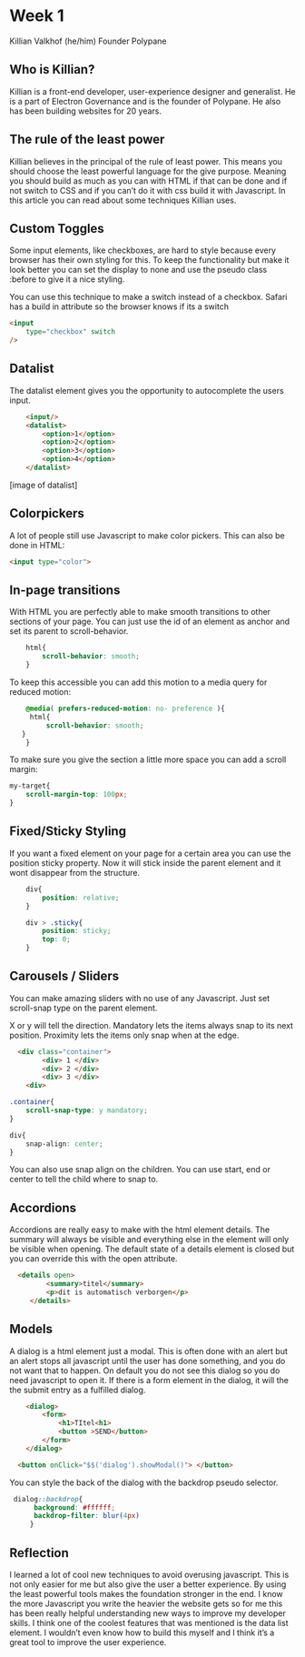 # Week 1

Killian Valkhof (he/him)
Founder Polypane

## Who is Killian?

Killian is a front-end developer, user-experience designer and generalist.  He is a part of Electron Governance and is the founder of Polypane. He also has been building websites for 20 years.

## The rule of the least power

Killian believes in the principal of the rule of least power. This means you should choose the least powerful language for the give purpose. Meaning you should build as much as you can with HTML if that can be done and if not switch to CSS and if you can’t do it with css build it with Javascript. In this article you can read about some techniques Killian uses.

## Custom Toggles

Some input elements, like checkboxes, are hard to style because every browser has their own styling for this. To keep the functionality but make it look better you can set the display to none and use the pseudo class :before to give it a nice styling.

You can use this technique to make a switch instead of a checkbox. Safari has a build in attribute so the browser knows if its a switch

```html
<input
    type="checkbox" switch
/>
```

## Datalist

The datalist element gives you the opportunity to autocomplete the users input.

```html
    <input/>
    <datalist>
        <option>1</option>
        <option>2</option>
        <option>3</option>
        <option>4</option>
    </datalist>
```

[image of datalist]

## Colorpickers

A lot of people still use Javascript to make color pickers. This can also be done in HTML:

```html
<input type="color">
```

## In-page transitions

With HTML you are perfectly able to make smooth transitions to other sections of your page. You can just use the id of an element as anchor and set its parent to scroll-behavior.

```css
    html{
        scroll-behavior: smooth;
    }
```

To keep this accessible you can add this motion to a media query for reduced motion:

```css
    @media( prefers-reduced-motion: no- preference ){
     html{
         scroll-behavior: smooth;
   }
    }
```

To make sure you give the section a little more space you can add a scroll margin:

```css
my-target{
    scroll-margin-top: 100px;
}
```

## Fixed/Sticky Styling

If you want a fixed element on your page for a certain area you can use the position sticky property.  Now it will stick inside the parent element and it wont disappear from the structure.

```css
    div{
        position: relative;
    }

    div > .sticky{
        position: sticky;
        top: 0;
    }
```

## Carousels / Sliders

You can make amazing sliders with no use of any Javascript. Just set scroll-snap type on the parent element.

X or y will tell the direction.
Mandatory lets the items always snap to its next position.
Proximity lets the items only snap when at the edge.

```html
  <div class="container">
        <div> 1 </div>
        <div> 2 </div>
        <div> 3 </div>
    <div>
```

```css
.container{
    scroll-snap-type: y mandatory;
}

div{
    snap-align: center;
}
```

You can also use snap align on the children. You can use start, end or center to tell the child where to snap to.

## Accordions

Accordions are really easy to make with the html element details. The summary will always be visible and everything else in the element will only be visible when opening. The default state of a details element is closed but you can override this with the open attribute.

```html
  <details open>
         <summary>titel</summary>
         <p>dit is automatisch verborgen</p>
     </details>
```

## Models

A dialog is a html element just a modal. This is often done with an alert but an alert stops all javascript until the user has done something, and you do not want that to happen. On default you do not see this dialog so you do need javascript to open it. If there is a form element in the dialog, it will the the submit entry as a fulfilled dialog.

```html
    <dialog>
        <form>
            <h1>TItel<h1>
            <button >SEND</button>
        </form>
    </dialog>

  <button onClick="$$('dialog').showModal()"> </button>
```

You can style the back of the dialog with the backdrop pseudo selector.

```css
 dialog::backdrop{
      background: #ffffff;
      backdrop-filter: blur(4px)
     }
```

## Reflection

I learned a lot of cool new techniques to avoid overusing javascript. This is not only easier for me but also give the user a better experience. By using the least powerful tools makes the foundation stronger in the end. I know the more Javascript you write the heavier the website gets so for me this has been really helpful understanding new ways to improve my developer skills. I think one of the coolest features that was  mentioned is the data list element. I wouldn’t even know how to build this myself and I think it’s a great tool to improve the user experience.
